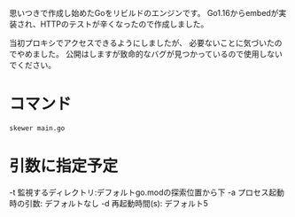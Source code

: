 思いつきで作成し始めたGoをリビルドのエンジンです。
Go1.16からembedが実装され、HTTPのテストが辛くなったので作成しました。

当初プロキシでアクセスできるようにしましたが、
必要ないことに気づいたのでやめました。
公開はしますが致命的なバグが見つかっているので使用しないでください。

# コマンド

```
skewer main.go
```

# 引数に指定予定

-t 監視するディレクトリ:デフォルトgo.modの探索位置から下
-a プロセス起動時の引数: デフォルトなし
-d 再起動時間(s): デフォルト5

